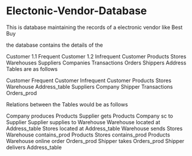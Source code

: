 # Electonic-Vendor-Database
This is database maintaining the records of a electronic vendor like Best Buy

the database contains the details of the

Customer 1.1 Frequent Customer 1.2 Infrequent Customer
Products
Stores
Warehouses
Suppliers
Companies
Transactions
Orders
Shippers
Address
Tables are as follows

Customer Frequent Customer Infrequent Customer Products Stores Warehouse Address_table Suppliers Company Shipper Transactions Orders_prod

Relations between the Tables would be as follows

Company produces Products Supplier gets Products Company sc to Supplier Supplier supplies to Warehouse Warehouse located at Address_table Stores located at Address_table Warehouse sends Stores Warehouse contains_prod Products Stores contains_prod Products Warehouse online order Orders_prod Shipper takes Orders_prod Shipper delivers Address_table
